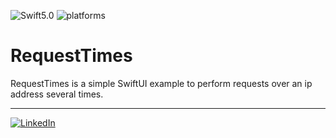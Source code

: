 ![Swift5.0](https://img.shields.io/badge/swift-5.0-orange.svg)
![platforms](https://img.shields.io/badge/platforms-iPhone-lightgrey)

# RequestTimes
RequestTimes is a simple SwiftUI example to perform requests over an ip address several times. 


---

[![LinkedIn](https://img.shields.io/badge/linkedin-abiliogp-blue)](https://www.linkedin.com/in/abilio-parada-464b247a/)
